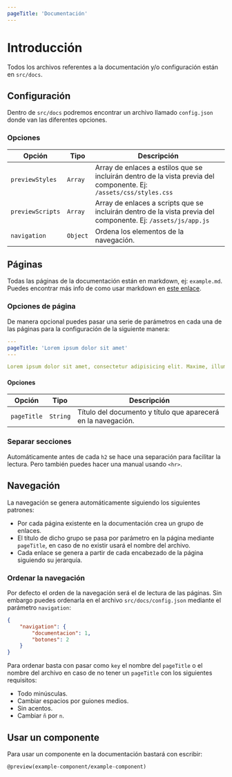 ```yaml
---
pageTitle: 'Documentación'
---
```


# Introducción

Todos los archivos referentes a la documentación y/o configuración están en `src/docs`.

## Configuración

Dentro de `src/docs` podremos encontrar un archivo llamado `config.json` donde van las diferentes opciones.

### Opciones

| Opción           | Tipo     | Descripción                                                                                                        |
| ---------------- | -------- | ------------------------------------------------------------------------------------------------------------------ |
| `previewStyles`  | `Array`  | Array de enlaces a estilos que se incluirán dentro de la vista previa del componente. Ej: `/assets/css/styles.css` |
| `previewScripts` | `Array`  | Array de enlaces a scripts que se incluirán dentro de la vista previa del componente. Ej: `/assets/js/app.js`      |
| `navigation`     | `Object` | Ordena los elementos de la navegación.                                                                             |

## Páginas

Todas las páginas de la documentación están en markdown, ej: `example.md`. Puedes encontrar más info de como usar markdown en [este enlace](https://daringfireball.net/projects/markdown/syntax).

### Opciones de página

De manera opcional puedes pasar una serie de parámetros en cada una de las páginas para la configuración de la siguiente manera:

```yaml
---
pageTitle: 'Lorem ipsum dolor sit amet'
---

Lorem ipsum dolor sit amet, consectetur adipisicing elit. Maxime, illum!
```

#### Opciones

| Opción      | Tipo     | Descripción                                                   |
| ----------- | -------- | ------------------------------------------------------------- |
| `pageTitle` | `String` | Título del documento y título que aparecerá en la navegación. |

### Separar secciones

Automáticamente antes de cada `h2` se hace una separación para facilitar la lectura. Pero también puedes hacer una manual usando `<hr>`.

## Navegación

La navegación se genera automáticamente siguiendo los siguientes patrones:

- Por cada página existente en la documentación crea un grupo de enlaces.
- El título de dicho grupo se pasa por parámetro en la página mediante `pageTitle`, en caso de no existir usará el nombre del archivo.
- Cada enlace se genera a partir de cada encabezado de la página siguiendo su jerarquía.

### Ordenar la navegación

Por defecto el orden de la navegación será el de lectura de las páginas. Sin embargo puedes ordenarla en el archivo `src/docs/config.json` mediante el parámetro `navigation`:

```json
{
    "navigation": {
        "documentacion": 1,
        "botones": 2
    }
}
```

Para ordenar basta con pasar como `key` el nombre del `pageTitle` o el nombre del archivo en caso de no tener un `pageTitle` con los siguientes requisitos:

- Todo minúsculas.
- Cambiar espacios por guiones medios.
- Sin acentos.
- Cambiar `ñ` por `n`.

## Usar un componente

Para usar un componente en la documentación bastará con escribir:

```plaintext
@preview(example-component/example-component)
```
